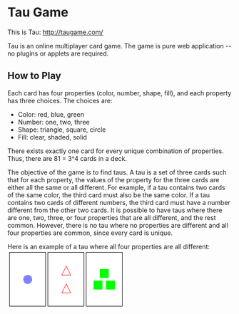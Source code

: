 Tau Game
========

This is Tau: http://taugame.com/

Tau is an online multiplayer card game. The game is pure web application -- no plugins or applets are required.

How to Play
-----------

Each card has four properties (color, number, shape, fill), and each property has three choices. The choices are:
  * Color: red, blue, green
  * Number: one, two, three
  * Shape: triangle, square, circle
  * Fill: clear, shaded, solid

There exists exactly one card for every unique combination of properties. Thus, there are 81 = 3^4 cards in a deck.

The objective of the game is to find taus. A tau is a set of three cards such that for each property, the values of the property for the three cards are either all the same or all different. For example, if a tau contains two cards of the same color, the third card must also be the same color. If a tau contains two cards of different numbers, the third card must have a number different from the other two cards. It is possible to have taus where there are one, two, three, or four properties that are all different, and the rest common. However, there is no tau where no properties are different and all four properties are common, since every card is unique.

Here is an example of a tau where all four properties are all different:
![this](doc/Tau.png)

